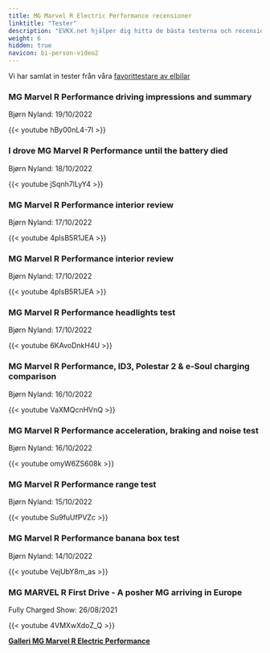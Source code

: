 ```yaml
---
title: MG Marvel R Electric Performance recensioner
linktitle: "Tester"
description: "EVKX.net hjälper dig hitta de bästa testerna och recensionerna av denna modell."
weight: 6
hidden: true
navicon: bi-person-video2
---
```

Vi har samlat in tester från våra [favorittestare av elbilar](../../../../../guides/evreviewers/)

<div class="container text-center shadow p-2 pe-4 mb-5 bg-body-tertiary rounded border">
<h3>MG Marvel R Performance driving impressions and summary</h3>
<p>Bjørn Nyland: 19/10/2022</p>

{{< youtube hBy00nL4-7I >}}

</div>
<div class="container text-center shadow p-2 pe-4 mb-5 bg-body-tertiary rounded border">
<h3>I drove MG Marvel R Performance until the battery died</h3>
<p>Bjørn Nyland: 18/10/2022</p>

{{< youtube jSqnh7lLyY4 >}}

</div>
<div class="container text-center shadow p-2 pe-4 mb-5 bg-body-tertiary rounded border">
<h3>MG Marvel R Performance interior review</h3>
<p>Bjørn Nyland: 17/10/2022</p>

{{< youtube 4pIsB5R1JEA >}}

</div>
<div class="container text-center shadow p-2 pe-4 mb-5 bg-body-tertiary rounded border">
<h3>MG Marvel R Performance interior review</h3>
<p>Bjørn Nyland: 17/10/2022</p>

{{< youtube 4pIsB5R1JEA >}}

</div>
<div class="container text-center shadow p-2 pe-4 mb-5 bg-body-tertiary rounded border">
<h3>MG Marvel R Performance headlights test</h3>
<p>Bjørn Nyland: 17/10/2022</p>

{{< youtube 6KAvoDnkH4U >}}

</div>
<div class="container text-center shadow p-2 pe-4 mb-5 bg-body-tertiary rounded border">
<h3>MG Marvel R Performance, ID3, Polestar 2 & e-Soul charging comparison</h3>
<p>Bjørn Nyland: 16/10/2022</p>

{{< youtube VaXMQcnHVnQ >}}

</div>
<div class="container text-center shadow p-2 pe-4 mb-5 bg-body-tertiary rounded border">
<h3>MG Marvel R Performance acceleration, braking and noise test</h3>
<p>Bjørn Nyland: 16/10/2022</p>

{{< youtube omyW6ZS608k >}}

</div>
<div class="container text-center shadow p-2 pe-4 mb-5 bg-body-tertiary rounded border">
<h3>MG Marvel R Performance range test</h3>
<p>Bjørn Nyland: 15/10/2022</p>

{{< youtube Su9fuUfPVZc >}}

</div>
<div class="container text-center shadow p-2 pe-4 mb-5 bg-body-tertiary rounded border">
<h3>MG Marvel R Performance banana box test</h3>
<p>Bjørn Nyland: 14/10/2022</p>

{{< youtube VejUbY8m_as >}}

</div>
<div class="container text-center shadow p-2 pe-4 mb-5 bg-body-tertiary rounded border">
<h3>MG MARVEL R First Drive - A posher MG arriving in Europe</h3>
<p>Fully Charged Show: 26/08/2021</p>

{{< youtube 4VMXwXdoZ_Q >}}

</div>
<div class="mt-3 mb-3">
<a href="../gallery/" class="text-decoration-none text-black">
<strong><i class="bi-arrow-left"></i>Galleri  </strong>
</a>
<a href="../" class="text-decoration-none text-black float-end">
<strong>MG Marvel R Electric Performance <i class="bi-arrow-right"></i></strong>
</a>
</div>
